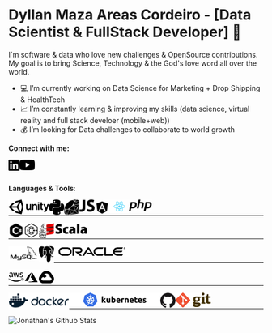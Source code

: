 # Dyllan Maza Areas Cordeiro - [Data Scientist & FullStack Developer] 👋

I´m software & data who love new challenges & OpenSource contributions. My goal is to bring Science, Technology & the God's love word all over the world.

- :computer: I’m currently working on Data Science for Marketing + Drop Shipping & HealthTech
- :chart_with_upwards_trend: I’m constantly learning & improving my skills (data science, virtual reality and full stack develoer (mobile+web))
- :moneybag: I’m looking for Data challenges to collaborate to world growth

**Connect with me:**

<a href="https://www.linkedin.com/in/ilton-silveira/" target="_blank">
  <img align="left" width="22px" src="https://raw.githubusercontent.com/TonGarcia/TonGarcia/a90787c330a000ada45a386828d54eb86ed78d7f/linkedin.svg" style="max-width:100%;">
</a>

<a href="https://www.youtube.com/channel/UCfsI-F8KtcNFpmxg7zMid-w" target="_blank">
  <img align="left" width="30px" src="https://github.com/TonGarcia/TonGarcia/blob/main/youtube-sm.png?raw=true" style="max-width:100%;">
</a>

<br>
<br>

**Languages & Tools**:

<img align="left" width="80px" src="https://github.com/TonGarcia/TonGarcia/blob/main/unity.png?raw=true" style="max-width:100%;">
<img align="left" width="30px" src="https://github.com/TonGarcia/TonGarcia/blob/main/python.svg?raw=true" style="max-width:100%;">
<img align="left" width="30px" src="https://github.com/TonGarcia/TonGarcia/blob/main/ruby.png?raw=true" style="max-width:100%;">
<img align="left" width="30px" src="https://github.com/TonGarcia/TonGarcia/blob/main/js.png?raw=true" style="max-width:100%;">
<img align="left" width="30px" src="https://github.com/TonGarcia/TonGarcia/blob/main/angular.png?raw=true" style="max-width:100%;">
<img align="left" width="38px" src="https://github.com/TonGarcia/TonGarcia/blob/main/react.png?raw=true" style="max-width:100%;">
<img align="left" width="45px" src="https://github.com/TonGarcia/TonGarcia/blob/main/php.png?raw=true" style="max-width:100%;">

<br>
<hr>
<p></p>

<img align="left" width="30px" src="https://github.com/TonGarcia/TonGarcia/blob/main/csharp.png?raw=true" style="max-width:100%;">
<img align="left" width="30px" src="https://github.com/TonGarcia/TonGarcia/blob/main/cpp.png?raw=true" style="max-width:100%;">
<img align="left" height="30px" src="https://github.com/TonGarcia/TonGarcia/blob/main/java.png?raw=true" style="max-width:100%;">
<img align="left" width="80px" src="https://github.com/TonGarcia/TonGarcia/blob/main/scala.jpg?raw=true" style="max-width:100%;">

<br>
<hr>
<p></p>

<img align="left" width="60px" src="https://github.com/TonGarcia/TonGarcia/blob/main/mysql.png?raw=true" style="max-width:100%;">
<img align="left" width="30px" src="https://github.com/TonGarcia/TonGarcia/blob/main/postgresql.png?raw=true" style="max-width:100%;">
<img align="left" width="150px" src="https://github.com/TonGarcia/TonGarcia/blob/main/oracle.png?raw=true" style="max-width:100%;">

<br>
<hr>
<p></p>

<img align="left" width="30px" src="https://github.com/TonGarcia/TonGarcia/blob/main/aws.svg?raw=true" style="max-width:100%;">
<img align="left" width="30px" src="https://github.com/TonGarcia/TonGarcia/blob/main/azure.png?raw=true" style="max-width:100%;">
<img align="left" width="30px" src="https://github.com/TonGarcia/TonGarcia/blob/main/gcp.png?raw=true" style="max-width:100%;">

<br>
<hr>
<p></p>

<img align="left" width="120px" src="https://github.com/TonGarcia/TonGarcia/blob/main/docker.png?raw=true" style="max-width:100%;">
<img align="left" width="180px" src="https://github.com/TonGarcia/TonGarcia/blob/main/kubernetes.png?raw=true" style="max-width:100%;">
<img align="left" width="30px" src="https://github.com/TonGarcia/TonGarcia/blob/main/github.png?raw=true" style="max-width:100%;">
<img align="left" width="70px" src="https://github.com/TonGarcia/TonGarcia/blob/main/git.png?raw=true" style="max-width:100%;">

<br>
<hr>


<img align="left" alt="Jonathan's Github Stats" src="https://github-readme-stats.vercel.app/api/?username=TonGarcia&theme=dracula" data-canonical-src="https://github-readme-stats.vercel.app/api?username=TonGarcia&amp;show_icons=true&amp;hide_border=true" style="max-width:100%;">


<!--
**Dyllan Maza Areas Cordeiro** is a ✨ _special_ ✨ repository because its `README.md` (this file) appears on your GitHub profile.

Here are some ideas to get you started:

- 🔭 I’m currently working on ...
- 🌱 I’m currently learning ...
- 👯 I’m looking to collaborate on ...
- 🤔 I’m looking for help with ...
- 💬 Ask me about ...
- 📫 How to reach me: ...
- 😄 Pronouns: ...
- ⚡ Fun fact: ...
-->
